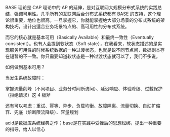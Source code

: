 BASE 理论是 CAP 理论中的 AP 的延伸，是对互联网大规模分布式系统的实践总结，强调可用性。几乎所有的互联网后台分布式系统都有 BASE 的支持，这个理论很重要，地位也很高。一旦掌握它，你就能掌握绝大部分场景的分布式系统的架构技巧，设计出适合业务场景特点的、高可用性的分布式系统。

而它的核心就是基本可用（Basically Available）和最终一致性（Eventually consistent）。也有人会提到软状态（Soft state），在我看来，软状态描述的是实现服务可用性的时候系统数据的一种过渡状态，也就是说不同节点间，数据副本存在短暂的不一致。你只需要知道软状态是一种过渡状态就可以了，我们不多说。



如何做到基本可用？

当发生系统故障时：

掌握流量削峰（不同项目、业务分时间断访问）、延迟响应、体验降级、过载保护（拒绝请求）这 4 板斧

还有可以考虑：重试、幂等、异步、负载均衡、故障隔离、流量切换、自动扩缩容、兜底（熔断限流降级）、容量规划

acid是数据库系统经典之作；base是在实践中受挫后的思想松绑，提出一种重要的指导，给人以信心